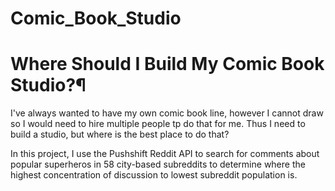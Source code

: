 # Comic_Book_Studio

# Where Should I Build My Comic Book Studio?¶
I've always wanted to have my own comic book line, however I cannot draw so I would need to hire multiple people tp do that for me. Thus I need to build a studio, but where is the best place to do that?

In this project, I use the Pushshift Reddit API to search for comments about popular superheros in 58 city-based subreddits to determine where the highest concentration of discussion to lowest subreddit population is.
